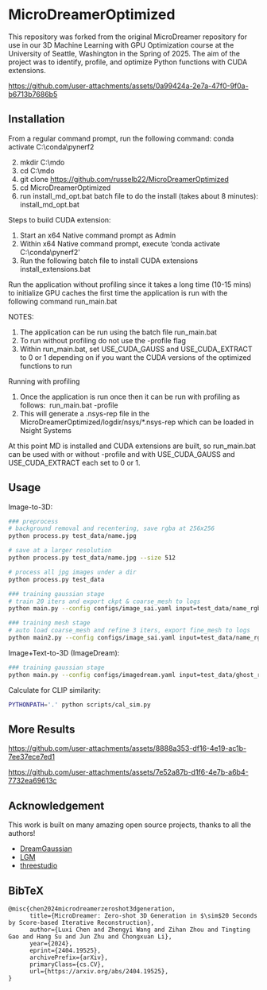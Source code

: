 # MicroDreamerOptimized
This repository was forked from the original MicroDreamer repository for use in our 3D Machine Learning with GPU Optimization course at the University of Seattle, Washington in the Spring of 2025. The aim of the project was to identify, profile, and optimize Python functions with CUDA extensions.

https://github.com/user-attachments/assets/0a99424a-2e7a-47f0-9f0a-b6713b7686b5

## Installation

From a regular command prompt, run the following command: conda activate C:\conda\pynerf2

2. mkdir C:\mdo
3. cd C:\mdo
4. git clone https://github.com/russelb22/MicroDreamerOptimized 
5. cd MicroDreamerOptimized  
6. run install_md_opt.bat batch file to do the install (takes about 8 minutes):
install_md_opt.bat

Steps to build CUDA extension:
1. Start an x64 Native command prompt as Admin  
2. Within x64 Native command prompt, execute ‘conda activate C:\conda\pynerf2' 
3. Run the following batch file to install CUDA extensions  
install_extensions.bat  

Run the application without profiling since it takes a long time (10-15 mins) to initialize GPU caches the first time the application is run with the following command 
run_main.bat  

NOTES:
1. The application can be run using the batch file run_main.bat
2. To run without profiling do not use the -profile flag
3. Within run_main.bat, set USE_CUDA_GAUSS and USE_CUDA_EXTRACT to 0 or 1 depending on if you want the CUDA versions of the optimized functions to run

Running with profiling
1. Once the application is run once then it can be run with profiling as follows:  
run_main.bat -profile  
2. This will generate a .nsys-rep file in the MicroDreamerOptimized/logdir/nsys/*.nsys-rep which can be loaded in Nsight Systems 

At this point MD is installed and CUDA extensions are built, so run_main.bat can be used with or without -profile and with USE_CUDA_GAUSS and USE_CUDA_EXTRACT each set to 0 or 1. 

## Usage

Image-to-3D:

```bash
### preprocess
# background removal and recentering, save rgba at 256x256
python process.py test_data/name.jpg

# save at a larger resolution
python process.py test_data/name.jpg --size 512

# process all jpg images under a dir
python process.py test_data

### training gaussian stage
# train 20 iters and export ckpt & coarse_mesh to logs
python main.py --config configs/image_sai.yaml input=test_data/name_rgba.png save_path=name_rgba

### training mesh stage
# auto load coarse_mesh and refine 3 iters, export fine_mesh to logs
python main2.py --config configs/image_sai.yaml input=test_data/name_rgba.png save_path=name_rgba
```

Image+Text-to-3D (ImageDream):

```bash
### training gaussian stage
python main.py --config configs/imagedream.yaml input=test_data/ghost_rgba.png prompt="a ghost eating hamburger" save_path=ghost_rgba
```

Calculate for CLIP similarity:
```bash
PYTHONPATH='.' python scripts/cal_sim.py
```

## More Results



https://github.com/user-attachments/assets/8888a353-df16-4e19-ac1b-7ee37ece7ed1




https://github.com/user-attachments/assets/7e52a87b-d1f6-4e7b-a6b4-7732ea69613c





## Acknowledgement

This work is built on many amazing open source projects, thanks to all the authors!

- [DreamGaussian](https://github.com/dreamgaussian/dreamgaussian)
- [LGM](https://github.com/3DTopia/LGM)
- [threestudio](https://github.com/threestudio-project/threestudio)


## BibTeX

```
@misc{chen2024microdreamerzeroshot3dgeneration,
      title={MicroDreamer: Zero-shot 3D Generation in $\sim$20 Seconds by Score-based Iterative Reconstruction}, 
      author={Luxi Chen and Zhengyi Wang and Zihan Zhou and Tingting Gao and Hang Su and Jun Zhu and Chongxuan Li},
      year={2024},
      eprint={2404.19525},
      archivePrefix={arXiv},
      primaryClass={cs.CV},
      url={https://arxiv.org/abs/2404.19525}, 
}
```

